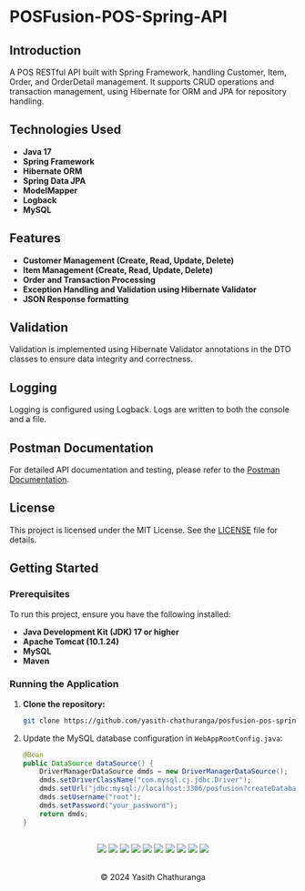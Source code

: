 # POSFusion-POS-Spring-API

## Introduction
A POS RESTful API built with Spring Framework, handling Customer, Item, Order, and OrderDetail management. It supports CRUD operations and transaction management, using Hibernate for ORM and JPA for repository handling.

## Technologies Used
- **Java 17**
- **Spring Framework**
- **Hibernate ORM**
- **Spring Data JPA**
- **ModelMapper**
- **Logback**
- **MySQL**

## Features
- **Customer Management (Create, Read, Update, Delete)**
- **Item Management (Create, Read, Update, Delete)**
- **Order and Transaction Processing**
- **Exception Handling and Validation using Hibernate Validator**
- **JSON Response formatting**

## Validation

Validation is implemented using Hibernate Validator annotations in the DTO classes to ensure data integrity and correctness.

## Logging

Logging is configured using Logback. Logs are written to both the console and a file.

## Postman Documentation

For detailed API documentation and testing, please refer to the [Postman Documentation](https://documenter.getpostman.com/view/37565373/2sAXxV6pte).

## License

This project is licensed under the MIT License. See the [LICENSE](LICENSE) file for details.

## Getting Started

### Prerequisites
To run this project, ensure you have the following installed:
- **Java Development Kit (JDK) 17 or higher**
- **Apache Tomcat (10.1.24)**
- **MySQL**
- **Maven**

### Running the Application
1. **Clone the repository:**
   ```bash
   git clone https://github.com/yasith-chathuranga/posfusion-pos-spring-api.git

3. Update the MySQL database configuration in `WebAppRootConfig.java`:
    ```java
    @Bean
    public DataSource dataSource() {
        DriverManagerDataSource dmds = new DriverManagerDataSource();
        dmds.setDriverClassName("com.mysql.cj.jdbc.Driver");
        dmds.setUrl("jdbc:mysql://localhost:3306/posfusion?createDatabaseIfNotExist=true");
        dmds.setUsername("root");
        dmds.setPassword("your_password");
        return dmds;
    }


##
<div align="center">
<a href="https://github.com/yasith-chathuranga" target="_blank"><img src = "https://img.shields.io/badge/GitHub-100000?style=for-the-badge&logo=github&logoColor=white"></a>
<a href="https://git-scm.com/" target="_blank"><img src = "https://img.shields.io/badge/Git-100000?style=for-the-badge&logo=git&logoColor=white"></a>
<a href="https://spring.io/projects/spring-framework" target="_blank"><img src = "https://img.shields.io/badge/Spring_Framework-100000?style=for-the-badge&logo=spring&logoColor=white"></a>
<a href="https://spring.io/projects/spring-data-jpa" target="_blank"><img src = "https://img.shields.io/badge/Spring_Data_JPA-100000?style=for-the-badge&logo=spring&logoColor=white"></a>
<a href="https://hibernate.org/orm/" target="_blank"><img src = "https://img.shields.io/badge/Hibernate-100000?style=for-the-badge&logo=Hibernate&logoColor=white"></a>
<a href="https://tomcat.apache.org/" target="_blank"><img src = "https://img.shields.io/badge/Tomcat-100000?style=for-the-badge&logo=apachetomcat&logoColor=white"></a>
<a href="https://logback.qos.ch/documentation.html" target="_blank"><img src = "https://img.shields.io/badge/Logback-100000?style=for-the-badge&logo=ko-fi&logoColor=white"></a>
<a href="https://maven.apache.org/download.cgi" target="_blank"><img src = "https://img.shields.io/badge/Maven-100000?style=for-the-badge&logo=apachemaven&logoColor=white"></a>
<a href="https://www.mysql.com/downloads/" target="_blank"><img src = "https://img.shields.io/badge/Mysql-100000?style=for-the-badge&logo=mysql&logoColor=white"></a>
<a href="https://www.postman.com/downloads/" target="_blank"><img src = "https://img.shields.io/badge/Postman-100000?style=for-the-badge&logo=Postman&logoColor=white"></a>
</div> <br>
<p align="center">
  &copy; 2024 Yasith Chathuranga
</p>